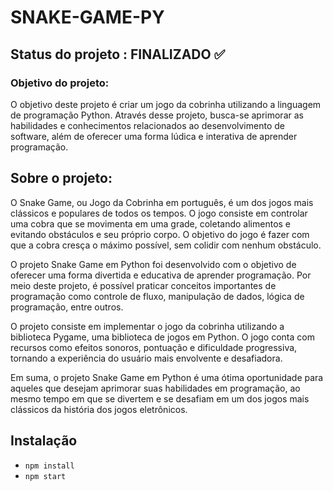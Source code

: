 # SNAKE-GAME-PY
## Status do projeto : FINALIZADO ✅

### Objetivo do projeto:
O objetivo deste projeto é criar um jogo da cobrinha utilizando a linguagem de programação Python. Através desse projeto, busca-se aprimorar as habilidades e conhecimentos relacionados ao desenvolvimento de software, além de oferecer uma forma lúdica e interativa de aprender programação.

## Sobre o projeto:
O Snake Game, ou Jogo da Cobrinha em português, é um dos jogos mais clássicos e populares de todos os tempos. O jogo consiste em controlar uma cobra que se movimenta em uma grade, coletando alimentos e evitando obstáculos e seu próprio corpo. O objetivo do jogo é fazer com que a cobra cresça o máximo possível, sem colidir com nenhum obstáculo.

O projeto Snake Game em Python foi desenvolvido com o objetivo de oferecer uma forma divertida e educativa de aprender programação. Por meio deste projeto, é possível praticar conceitos importantes de programação como controle de fluxo, manipulação de dados, lógica de programação, entre outros.

O projeto consiste em implementar o jogo da cobrinha utilizando a biblioteca Pygame, uma biblioteca de jogos em Python. O jogo conta com recursos como efeitos sonoros, pontuação e dificuldade progressiva, tornando a experiência do usuário mais envolvente e desafiadora.

Em suma, o projeto Snake Game em Python é uma ótima oportunidade para aqueles que desejam aprimorar suas habilidades em programação, ao mesmo tempo em que se divertem e se desafiam em um dos jogos mais clássicos da história dos jogos eletrônicos.


## Instalação

- `npm install`
- `npm start`

